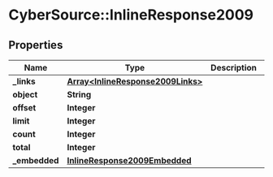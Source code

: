 # CyberSource::InlineResponse2009

## Properties
Name | Type | Description | Notes
------------ | ------------- | ------------- | -------------
**_links** | [**Array&lt;InlineResponse2009Links&gt;**](InlineResponse2009Links.md) |  | [optional] 
**object** | **String** |  | [optional] 
**offset** | **Integer** |  | [optional] 
**limit** | **Integer** |  | [optional] 
**count** | **Integer** |  | [optional] 
**total** | **Integer** |  | [optional] 
**_embedded** | [**InlineResponse2009Embedded**](InlineResponse2009Embedded.md) |  | [optional] 



